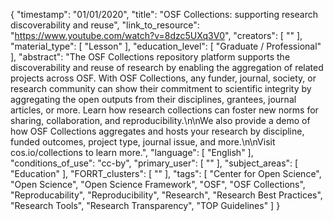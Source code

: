 {
    "timestamp": "01/01/2020",
    "title": "OSF Collections: supporting research discoverability and reuse",
    "link_to_resource": "https://www.youtube.com/watch?v=8dzc5UXq3V0",
    "creators": [
        ""
    ],
    "material_type": [
        "Lesson"
    ],
    "education_level": [
        "Graduate / Professional"
    ],
    "abstract": "The OSF Collections repository platform supports the discoverability and reuse of research by enabling the aggregation of related projects across OSF. With OSF Collections, any funder, journal, society, or research community can show their commitment to scientific integrity by aggregating the open outputs from their disciplines, grantees, journal articles, or more. Learn how research collections can foster new norms for sharing, collaboration, and reproducibility.\n\nWe also provide a demo of how OSF Collections aggregates and hosts your research by discipline, funded outcomes, project type, journal issue, and more.\n\nVisit cos.io/collections to learn more.",
    "language": [
        "English"
    ],
    "conditions_of_use": "cc-by",
    "primary_user": [
        ""
    ],
    "subject_areas": [
        "Education"
    ],
    "FORRT_clusters": [
        ""
    ],
    "tags": [
        "Center for Open Science",
        "Open Science",
        "Open Science Framework",
        "OSF",
        "OSF Collections",
        "Reproducability",
        "Reproducibility",
        "Research",
        "Research Best Practices",
        "Research Tools",
        "Research Transparency",
        "TOP Guidelines"
    ]
}